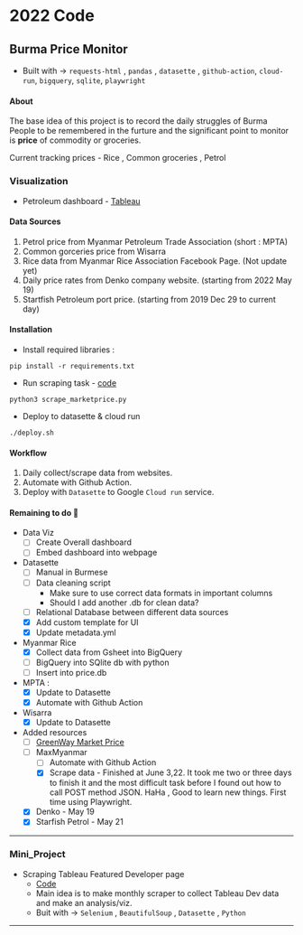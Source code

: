 # 2022 Code 

## Burma Price Monitor

- Built with -> `requests-html` , `pandas` , `datasette` , `github-action`, `cloud-run`, `bigquery`, `sqlite`, `playwright`

#### **About**

The base idea of this project is to record the daily struggles of Burma People to be remembered in the furture and the significant point to monitor is **price** of commodity or groceries.

Current tracking prices - Rice , Common groceries , Petrol

### **Visualization**
- Petroleum dashboard - [Tableau](https://tabsoft.co/3x3qV4L)

#### **Data Sources**

1. Petrol price from Myanmar Petroleum Trade Association (short : MPTA)
2. Common gorceries price from Wisarra
3. Rice data from Myanmar Rice Association Facebook Page. (Not update yet)
4. Daily price rates from Denko company website. (starting from 2022 May 19)
5. Startfish Petroleum port price. (starting from 2019 Dec 29 to current day)

#### **Installation**
- Install required libraries :
```
pip install -r requirements.txt
```
- Run scraping task - [code](./scrape_marketprice.py)
```
python3 scrape_marketprice.py
```
- Deploy to datasette & cloud run
```
./deploy.sh
```

#### **Workflow**

1. Daily collect/scrape data from websites.
2. Automate with Github Action.
3. Deploy with `Datasette` to Google `Cloud run` service.

#### Remaining to do :pencil:

- Data Viz
    - [ ] Create Overall dashboard
    - [ ] Embed dashboard into webpage

- Datasette
    - [ ] Manual in Burmese
    - [ ] Data cleaning script
        - Make sure to use correct data formats in important columns
        - Should I add another .db for clean data?
    - [ ] Relational Database between different data sources
    - [x] Add custom template for UI
    - [x] Update metadata.yml

- Myanmar Rice
    - [x] Collect data from Gsheet into BigQuery
    - [ ] BigQuery into SQlite db with python
    - [ ] Insert into price.db

- MPTA :
    - [x] Update to Datasette
    - [x] Automate with Github Action

- Wisarra
    - [x] Update to Datasette

- Added resources
    - [ ] [GreenWay Market Price](https://greenwaymyanmar.com/market-price)
    - [ ] MaxMyanmar
        - [ ] Automate with Github Action
        - [x] Scrape data - Finished at June 3,22. It took me two or three days to finish it and the most difficult task before I found out how to call POST method JSON. HaHa , Good to learn new things. First time using Playwright.
    - [x] Denko - May 19
    - [x] Starfish Petrol - May 21

---------
### Mini_Project
- Scraping Tableau Featured Developer page
    - [Code](./scrape_tableau_dev.ipynb)
    - Main idea is to make monthly scraper to collect Tableau Dev data and make an analysis/viz.
    - Buit with -> `Selenium` , `BeautifulSoup` , `Datasette` , `Python`
----------